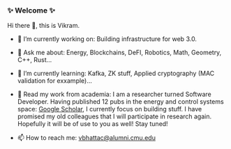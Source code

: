 ### ✨ Welcome ✨
 Hi there 👋, this is Vikram.
- 🔭 I’m currently working on: Building infrastructure for web 3.0.
  
- 💬 Ask me about: Energy, Blockchains, DeFI, Robotics, Math, Geometry, C++, Rust...
  
- 🌱 I’m currently learning: Kafka, ZK stuff, Applied cryptography (MAC validation for exxample)...
  
- 💬 Read my work from academia: I am a researcher turned Software Developer. Having published 12 pubs in the energy and control systems space: [Google Scholar](https://scholar.google.co.in/citations?user=91OsIQYAAAAJ&hl=en), I currently focus on building stuff. I have promised my old colleagues that I will participate in research again. Hopefully it will be of use to you as well! Stay tuned!
  
- 📫 How to reach me: vbhattac@alumni.cmu.edu
